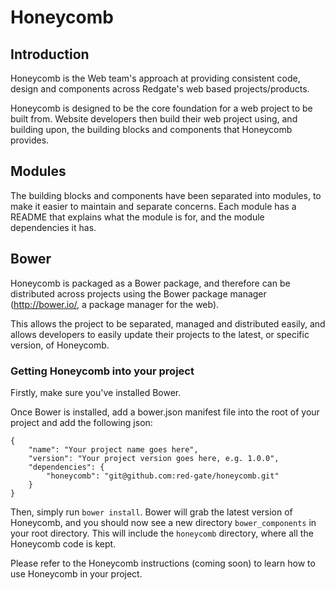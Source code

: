 # Honeycomb

## Introduction
Honeycomb is the Web team's approach at providing consistent code, design and components across Redgate's web based projects/products.

Honeycomb is designed to be the core foundation for a web project to be built from. Website developers then build their web project using, and building upon, the building blocks and components that Honeycomb provides.

## Modules
The building blocks and components have been separated into modules, to make it easier to maintain and separate concerns. Each module has a README that explains what the module is for, and the module dependencies it has.

## Bower
Honeycomb is packaged as a Bower package, and therefore can be distributed across projects using the Bower package manager (http://bower.io/, a package manager for the web).

This allows the project to be separated, managed and distributed easily, and allows developers to easily update their projects to the latest, or specific version, of Honeycomb.

### Getting Honeycomb into your project
Firstly, make sure you've installed Bower.

Once Bower is installed, add a bower.json manifest file into the root of your project and add the following json:

<pre><code>{
    "name": "Your project name goes here",
    "version": "Your project version goes here, e.g. 1.0.0",
    "dependencies": {
        "honeycomb": "git@github.com:red-gate/honeycomb.git"
    }
}
</code></pre>

Then, simply run <code>bower install</code>. Bower will grab the latest version of Honeycomb, and you should now see a new directory <code>bower_components</code> in your root directory. This will include the <code>honeycomb</code> directory, where all the Honeycomb code is kept.

Please refer to the Honeycomb instructions (coming soon) to learn how to use Honeycomb in your project.
